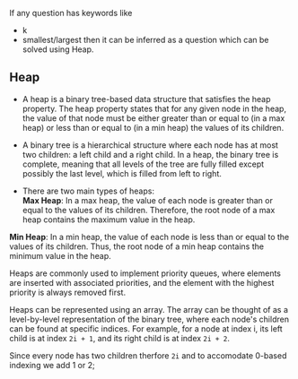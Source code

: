 If any question has keywords like 
 - k
 - smallest/largest 
then it can be inferred as a question which can be solved using Heap.  
## Heap 
- A heap is a binary tree-based data structure that satisfies the heap property. The heap property states that for any given node in the heap, the value of that node must be either greater than or equal to (in a max heap) or less than or equal to (in a min heap) the values of its children.

- A binary tree is a hierarchical structure where each node has at most two children: a left child and a right child. In a heap, the binary tree is complete, meaning that all levels of the tree are fully filled except possibly the last level, which is filled from left to right.

- There are two main types of heaps:  
**Max Heap**: In a max heap, the value of each node is greater than or equal to the values of its children. Therefore, the root node of a max heap contains the maximum value in the heap.

**Min Heap**: In a min heap, the value of each node is less than or equal to the values of its children. Thus, the root node of a min heap contains the minimum value in the heap.

Heaps are commonly used to implement priority queues, where elements are inserted with associated priorities, and the element with the highest priority is always removed first.

Heaps can be represented using an array. The array can be thought of as a level-by-level representation of the binary tree, where each node's children can be found at specific indices. For example, for a node at index i, its left child is at index `2i + 1`, and its right child is at index `2i + 2`.

Since every node has two children therfore `2i` and to accomodate 0-based indexing we add 1 or 2;  